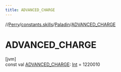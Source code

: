 ```yaml
---
title: ADVANCED_CHARGE
---
```

//[Perry](../../../index.html)/[constants.skills](../index.html)/[Paladin](index.html)/[ADVANCED_CHARGE](-a-d-v-a-n-c-e-d_-c-h-a-r-g-e.html)



# ADVANCED_CHARGE



[jvm]\
const val [ADVANCED_CHARGE](-a-d-v-a-n-c-e-d_-c-h-a-r-g-e.html): [Int](https://kotlinlang.org/api/latest/jvm/stdlib/kotlin/-int/index.html) = 1220010




